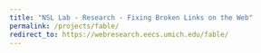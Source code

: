 ```yaml
---
title: "NSL Lab - Research - Fixing Broken Links on the Web"
permalink: /projects/fable/
redirect_to: https://webresearch.eecs.umich.edu/fable/
---
```


